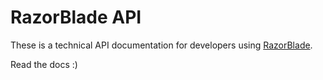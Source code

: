 
# RazorBlade API

These is a technical API documentation for developers using [RazorBlade](https://razor-blade.net).

Read the docs :)
